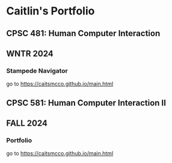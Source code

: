 # Caitlin's Portfolio

## CPSC 481: Human Computer Interaction
## WNTR 2024
### Stampede Navigator
go to https://caitsmcco.github.io/main.html

## CPSC 581: Human Computer Interaction II
## FALL 2024
### Portfolio
go to https://caitsmcco.github.io/main.html
